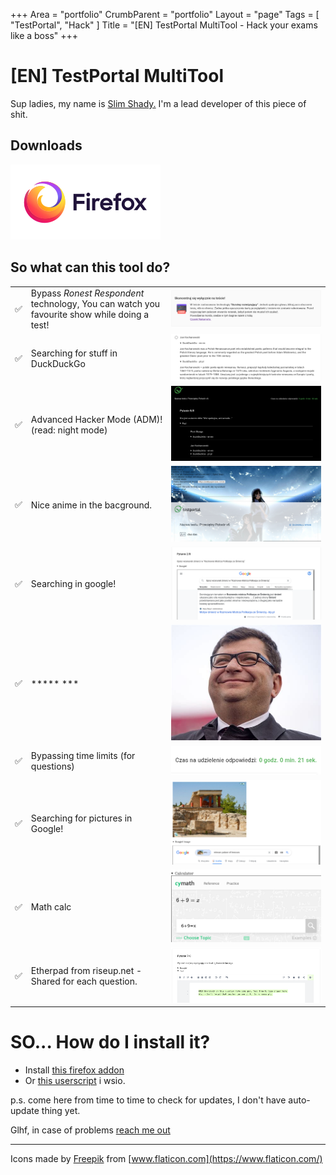 +++
Area = "portfolio"
CrumbParent = "portfolio"
Layout = "page"
Tags = [ "TestPortal", "Hack" ]
Title = "[EN] TestPortal MultiTool - Hack your exams like a boss"
+++

# [EN] TestPortal MultiTool


Sup ladies, my name is [Slim Shady.](https://mrcyjanek.net/) I'm a lead developer of this piece of shit.

## Downloads

[![Firefox Addon](static/firefox.svg)](https://static.mrcyjanek.net/laminarci/build-ext-testportal-multitool/latest/testportal-multitool-edge.xpi)

## So what can this tool do?

|    |      |   |
| -- |------| - |
| ✅ | Bypass _Ronest Respondent_ technology, You can watch you favourite show while doing a test! | ![Senpai I'm honest!](static/screenshots/senpai-im-honest.png) |
| ✅ | Searching for stuff in DuckDuckGo | ![Oh John! You are my hero!](static/screenshots/oh-john-you-are-my-hero.png) |
| ✅ | Advanced Hacker Mode (ADM)! (read: night mode) | ![I'm in baby!](static/screenshots/im-in-baby.png) |
| ✅ | Nice anime in the bacground. | ![Hihi! We are Qt!](static/screenshots/hihi-we-are-qt.png) |
| ✅ | Searching in google! | ![Polikarp? Have you talked to the other death?](static/screenshots/polikarp-have-you-talk-to-the-other-death.png) |
| ✅ | \*\*\*\*\* \*\*\* | ![I have 100 legs!](static/screenshots/100leg.jpeg) |
| ✅ | Bypassing time limits (for questions) | ![Bruh, you can't screenshot time...](static/screenshots/bruh-you-cant-screenshot-time.png) |
| ✅ | Searching for pictures in Google! | ![Knoppers!](static/screenshots/knoppers.png) |
| ✅ | Math calc | ![6 + 9 = x](static/screenshots/6-plus-9-x.png) |
| ✅ | Etherpad from riseup.net - Shared for each question. | ![Pada, pada i padł.](static/screenshots/pada-pada-i-padl.png) |


# SO... How do I install it?

 - Install [this firefox addon](https://static.mrcyjanek.net/laminarci/build-ext-testportal-multitool/latest/testportal-multitool-edge.xpi)
 - Or [this userscript](https://git.mrcyjanek.net/mrcyjanek/testportal-multitool/raw/branch/main/script.js) i wsio.

p.s. come here from time to time to check for updates, I don't have auto-update thing yet.

Glhf, in case of problems [reach me out](https://mrcyjanek.net)

-------------------------------------------------
Icons made by [Freepik](https://www.freepik.com) from [www.flaticon.com](https://www.flaticon.com/)